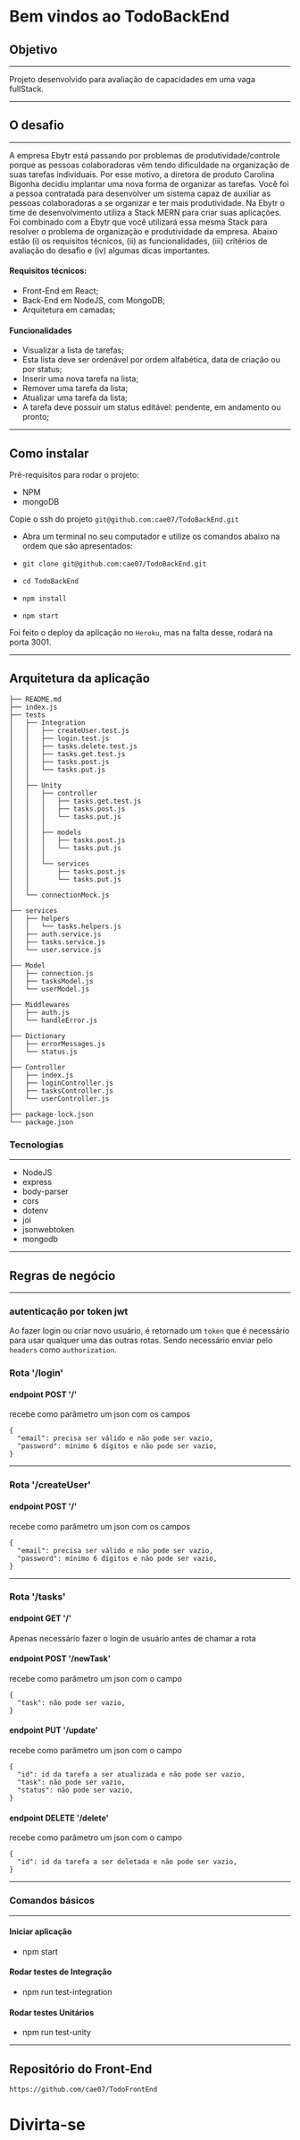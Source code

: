 # Bem vindos ao TodoBackEnd

## Objetivo

---

Projeto desenvolvido para avaliação de capacidades em uma vaga fullStack.

---

## O desafio

---

A empresa Ebytr está passando por problemas de produtividade/controle porque as pessoas colaboradoras vêm tendo dificuldade na organização de suas tarefas individuais. Por esse motivo, a diretora de produto Carolina Bigonha decidiu implantar uma nova forma de organizar as tarefas.
Você foi a pessoa contratada para desenvolver um sistema capaz de auxiliar as pessoas colaboradoras a se organizar e ter mais produtividade.
Na Ebytr o time de desenvolvimento utiliza a Stack MERN para criar suas aplicações. Foi combinado com a Ebytr que você utilizará essa mesma Stack para resolver o problema de organização e produtividade da empresa.
Abaixo estão (i) os requisitos técnicos, (ii) as funcionalidades, (iii) critérios de avaliação do desafio e (iv) algumas dicas importantes.

#### Requisitos técnicos:

- Front-End em React;
- Back-End em NodeJS, com MongoDB;
- Arquitetura em camadas;

#### Funcionalidades

- Visualizar a lista de tarefas;
- Esta lista deve ser ordenável por ordem alfabética, data de criação ou por status;
- Inserir uma nova tarefa na lista;
- Remover uma tarefa da lista;
- Atualizar uma tarefa da lista;
- A tarefa deve possuir um status editável: pendente, em andamento ou pronto;

---

## Como instalar

Pré-requisitos para rodar o projeto:
- NPM
- mongoDB

Copie o ssh do projeto `git@github.com:cae07/TodoBackEnd.git`

* Abra um terminal no seu computador e utilize os comandos abaixo na ordem que são apresentados:

* `git clone git@github.com:cae07/TodoBackEnd.git`
* `cd TodoBackEnd`
* `npm install`
* `npm start`

Foi feito o deploy da aplicação no `Heroku`, mas na falta desse, rodará na porta 3001.

---

## Arquitetura da aplicação

```
├── README.md
├── index.js
├── tests
│   ├── Integration
│   │   ├── createUser.test.js
│   │   ├── login.test.js
│   │   ├── tasks.delete.test.js
│   │   ├── tasks.get.test.js
│   │   ├── tasks.post.js
│   │   └── tasks.put.js
│   │
│   ├── Unity
│   │   ├── controller
│   │   │   ├── tasks.get.test.js
│   │   │   ├── tasks.post.js
│   │   │   └── tasks.put.js
│   │   │
│   │   ├── models
│   │   │   ├── tasks.post.js
│   │   │   └── tasks.put.js
│   │   │
│   │   └── services
│   │       ├── tasks.post.js
│   │       └── tasks.put.js
│   │
│   └── connectionMock.js
│
├── services
│   ├── helpers
│   │   └── tasks.helpers.js
│   ├── auth.service.js
│   ├── tasks.service.js
│   └── user.service.js
│
├── Model
│   ├── connection.js
│   ├── tasksModel.js
│   └── userModel.js
│
├── Middlewares
│   ├── auth.js
│   └── handleError.js
│
├── Dictionary
│   ├── errorMessages.js
│   └── status.js
│
├── Controller
│   ├── index.js
│   ├── loginController.js
│   ├── tasksController.js
│   └── userController.js
│
├── package-lock.json
└── package.json

```

### Tecnologias

---

* NodeJS
* express
* body-parser
* cors
* dotenv
* joi
* jsonwebtoken
* mongodb

---

## Regras de negócio

---

### autenticação por token jwt

Ao fazer login ou criar novo usuário, é retornado um `token` que é necessário para usar qualquer uma das outras rotas. Sendo necessário enviar pelo `headers` como `authorization`.

### Rota '/login'
#### endpoint POST '/'

recebe como parâmetro um json com os campos
```
{
  "email": precisa ser válido e não pode ser vazio,
  "password": mínimo 6 dígitos e não pode ser vazio,
}
```

---

### Rota '/createUser'
#### endpoint POST '/'

recebe como parâmetro um json com os campos
```
{
  "email": precisa ser válido e não pode ser vazio,
  "password": mínimo 6 dígitos e não pode ser vazio,
}
```

---

### Rota '/tasks'
#### endpoint GET '/'

Apenas necessário fazer o login de usuário antes de chamar a rota

#### endpoint POST '/newTask'

recebe como parâmetro um json com o campo
```
{
  "task": não pode ser vazio,
}
```

#### endpoint PUT '/update'

recebe como parâmetro um json com o campo
```
{
  "id": id da tarefa a ser atualizada e não pode ser vazio,
  "task": não pode ser vazio,
  "status": não pode ser vazio,
}
```

#### endpoint DELETE '/delete'

recebe como parâmetro um json com o campo
```
{
  "id": id da tarefa a ser deletada e não pode ser vazio,
}
```
---

### Comandos básicos

---

#### Iniciar aplicação
- npm start

#### Rodar testes de Integração
- npm run test-integration

#### Rodar testes Unitários
- npm run test-unity

---

## Repositório do Front-End

`https://github.com/cae07/TodoFrontEnd`

# Divirta-se
